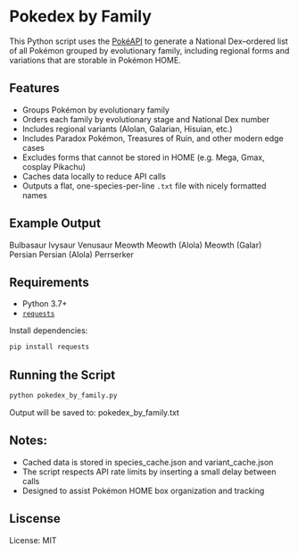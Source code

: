 # Pokedex by Family

This Python script uses the [PokéAPI](https://pokeapi.co/) to generate a National Dex–ordered list of all Pokémon grouped by evolutionary family, including regional forms and variations that are storable in Pokémon HOME.

## Features

- Groups Pokémon by evolutionary family
- Orders each family by evolutionary stage and National Dex number
- Includes regional variants (Alolan, Galarian, Hisuian, etc.)
- Includes Paradox Pokémon, Treasures of Ruin, and other modern edge cases
- Excludes forms that cannot be stored in HOME (e.g. Mega, Gmax, cosplay Pikachu)
- Caches data locally to reduce API calls
- Outputs a flat, one-species-per-line `.txt` file with nicely formatted names

## Example Output

Bulbasaur
Ivysaur
Venusaur
Meowth
Meowth (Alola)
Meowth (Galar)
Persian
Persian (Alola)
Perrserker

## Requirements

- Python 3.7+
- [`requests`](https://pypi.org/project/requests/)

Install dependencies:

```bash
pip install requests
```

## Running the Script

```bash
python pokedex_by_family.py
```

Output will be saved to:
pokedex_by_family.txt

## Notes:

- Cached data is stored in species_cache.json and variant_cache.json
- The script respects API rate limits by inserting a small delay between calls
- Designed to assist Pokémon HOME box organization and tracking

## Liscense

License: MIT
